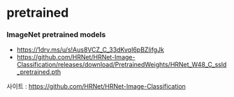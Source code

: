 # pretrained

### ImageNet pretrained models

- <https://1drv.ms/u/s!Aus8VCZ_C_33dKvqI6pBZlifgJk>
- <https://github.com/HRNet/HRNet-Image-Classification/releases/download/PretrainedWeights/HRNet_W48_C_ssld_pretrained.pth>

사이트 : <https://github.com/HRNet/HRNet-Image-Classification>
